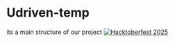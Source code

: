 # Udriven-temp
its a main structure of our project
[![Hacktoberfest 2025](https://img.shields.io/badge/Hacktoberfest-2025-blueviolet)](https://hacktoberfest.com/)
